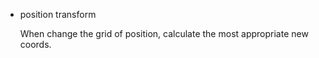 - position transform

  When change the grid of position, calculate the most appropriate new coords.
